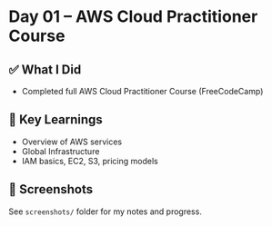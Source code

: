 # Day 01 – AWS Cloud Practitioner Course

## ✅ What I Did
- Completed full AWS Cloud Practitioner Course (FreeCodeCamp)

## 🧠 Key Learnings
- Overview of AWS services
- Global Infrastructure
- IAM basics, EC2, S3, pricing models

## 📸 Screenshots
See `screenshots/` folder for my notes and progress.
